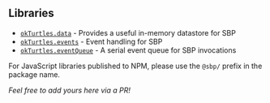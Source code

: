 ## Libraries

- [`okTurtles.data`](https://github.com/okTurtles/okTurtles.data) - Provides a useful in-memory datastore for SBP
- [`okTurtles.events`](https://github.com/okTurtles/okTurtles.events) - Event handling for SBP
- [`okTurtles.eventQueue`](https://github.com/okTurtles/okTurtles.eventQueue) - A serial event queue for SBP invocations

For JavaScript libraries published to NPM, please use the `@sbp/` prefix in the package name.

_Feel free to add yours here via a PR!_
